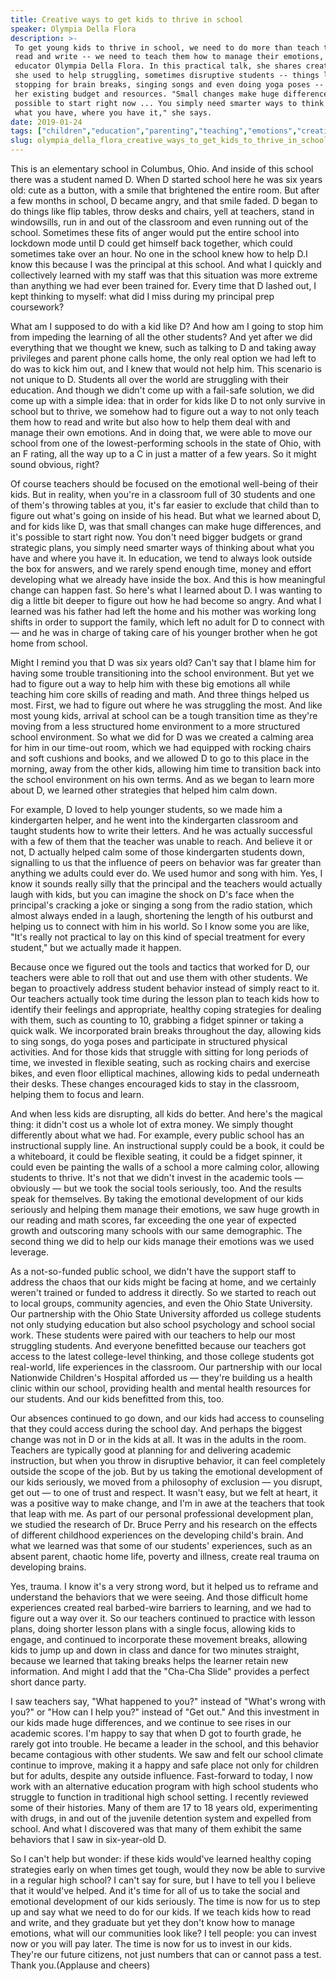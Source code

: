 ```yaml
---
title: Creative ways to get kids to thrive in school
speaker: Olympia Della Flora
description: >-
 To get young kids to thrive in school, we need to do more than teach them how to
 read and write -- we need to teach them how to manage their emotions, says
 educator Olympia Della Flora. In this practical talk, she shares creative tactics
 she used to help struggling, sometimes disruptive students -- things like
 stopping for brain breaks, singing songs and even doing yoga poses -- all with
 her existing budget and resources. "Small changes make huge differences, and it's
 possible to start right now ... You simply need smarter ways to think about using
 what you have, where you have it," she says.
date: 2019-01-24
tags: ["children","education","parenting","teaching","emotions","creativity"]
slug: olympia_della_flora_creative_ways_to_get_kids_to_thrive_in_school
---
```


This is an elementary school in Columbus, Ohio. And inside of this school there was a
student named D. When D started school here he was six years old: cute as a button, with a
smile that brightened the entire room. But after a few months in school, D became angry,
and that smile faded. D began to do things like flip tables, throw desks and chairs, yell
at teachers, stand in windowsills, run in and out of the classroom and even running out of
the school. Sometimes these fits of anger would put the entire school into lockdown mode
until D could get himself back together, which could sometimes take over an hour. No one
in the school knew how to help D.I know this because I was the principal at this school.
And what I quickly and collectively learned with my staff was that this situation was more
extreme than anything we had ever been trained for. Every time that D lashed out, I kept
thinking to myself: what did I miss during my principal prep coursework?

What am I supposed to do with a kid like D? And how am I going to stop him from impeding
the learning of all the other students? And yet after we did everything that we thought we
knew, such as talking to D and taking away privileges and parent phone calls home, the
only real option we had left to do was to kick him out, and I knew that would not help
him. This scenario is not unique to D. Students all over the world are struggling with
their education. And though we didn't come up with a fail-safe solution, we did come up
with a simple idea: that in order for kids like D to not only survive in school but to
thrive, we somehow had to figure out a way to not only teach them how to read and write
but also how to help them deal with and manage their own emotions. And in doing that, we
were able to move our school from one of the lowest-performing schools in the state of
Ohio, with an F rating, all the way up to a C in just a matter of a few years. So it might
sound obvious, right?

Of course teachers should be focused on the emotional well-being of their kids. But in
reality, when you're in a classroom full of 30 students and one of them's throwing tables
at you, it's far easier to exclude that child than to figure out what's going on inside of
his head. But what we learned about D, and for kids like D, was that small changes can
make huge differences, and it's possible to start right now. You don't need bigger budgets
or grand strategic plans, you simply need smarter ways of thinking about what you have and
where you have it. In education, we tend to always look outside the box for answers, and
we rarely spend enough time, money and effort developing what we already have inside the
box. And this is how meaningful change can happen fast. So here's what I learned about D. I
was wanting to dig a little bit deeper to figure out how he had become so angry. And what
I learned was his father had left the home and his mother was working long shifts in order
to support the family, which left no adult for D to connect with — and he was in charge of
taking care of his younger brother when he got home from school.

Might I remind you that D was six years old? Can't say that I blame him for having some
trouble transitioning into the school environment. But yet we had to figure out a way to
help him with these big emotions all while teaching him core skills of reading and math.
And three things helped us most. First, we had to figure out where he was struggling the
most. And like most young kids, arrival at school can be a tough transition time as
they're moving from a less structured home environment to a more structured school
environment. So what we did for D was we created a calming area for him in our time-out
room, which we had equipped with rocking chairs and soft cushions and books, and we
allowed D to go to this place in the morning, away from the other kids, allowing him time
to transition back into the school environment on his own terms. And as we began to learn
more about D, we learned other strategies that helped him calm down.

For example, D loved to help younger students, so we made him a kindergarten helper, and
he went into the kindergarten classroom and taught students how to write their letters.
And he was actually successful with a few of them that the teacher was unable to reach.
And believe it or not, D actually helped calm some of those kindergarten students down,
signalling to us that the influence of peers on behavior was far greater than anything we
adults could ever do. We used humor and song with him. Yes, I know it sounds really silly
that the principal and the teachers would actually laugh with kids, but you can imagine
the shock on D's face when the principal's cracking a joke or singing a song from the
radio station, which almost always ended in a laugh, shortening the length of his outburst
and helping us to connect with him in his world. So I know some you are like, "It's really
not practical to lay on this kind of special treatment for every student," but we actually
made it happen.

Because once we figured out the tools and tactics that worked for D, our teachers were
able to roll that out and use them with other students. We began to proactively address
student behavior instead of simply react to it. Our teachers actually took time during the
lesson plan to teach kids how to identify their feelings and appropriate, healthy coping
strategies for dealing with them, such as counting to 10, grabbing a fidget spinner or
taking a quick walk. We incorporated brain breaks throughout the day, allowing kids to
sing songs, do yoga poses and participate in structured physical activities. And for those
kids that struggle with sitting for long periods of time, we invested in flexible seating,
such as rocking chairs and exercise bikes, and even floor elliptical machines, allowing
kids to pedal underneath their desks. These changes encouraged kids to stay in the
classroom, helping them to focus and learn.

And when less kids are disrupting, all kids do better. And here's the magical thing: it
didn't cost us a whole lot of extra money. We simply thought differently about what we
had. For example, every public school has an instructional supply line. An instructional
supply could be a book, it could be a whiteboard, it could be flexible seating, it could
be a fidget spinner, it could even be painting the walls of a school a more calming color,
allowing students to thrive. It's not that we didn't invest in the academic tools —
obviously — but we took the social tools seriously, too. And the results speak for
themselves. By taking the emotional development of our kids seriously and helping them
manage their emotions, we saw huge growth in our reading and math scores, far exceeding
the one year of expected growth and outscoring many schools with our same demographic. The
second thing we did to help our kids manage their emotions was we used
leverage.

As a not-so-funded public school, we didn't have the support staff to address the chaos
that our kids might be facing at home, and we certainly weren't trained or funded to
address it directly. So we started to reach out to local groups, community agencies, and
even the Ohio State University. Our partnership with the Ohio State University afforded us
college students not only studying education but also school psychology and school social
work. These students were paired with our teachers to help our most struggling students.
And everyone benefitted because our teachers got access to the latest college-level
thinking, and those college students got real-world, life experiences in the classroom.
Our partnership with our local Nationwide Children's Hospital afforded us — they're
building us a health clinic within our school, providing health and mental health
resources for our students. And our kids benefitted from this, too.

Our absences continued to go down, and our kids had access to counseling that they could
access during the school day. And perhaps the biggest change was not in D or in the kids at
all. It was in the adults in the room. Teachers are typically good at planning for and
delivering academic instruction, but when you throw in disruptive behavior, it can feel
completely outside the scope of the job. But by us taking the emotional development of our
kids seriously, we moved from a philosophy of exclusion — you disrupt, get out — to one of
trust and respect. It wasn't easy, but we felt at heart, it was a positive way to make
change, and I'm in awe at the teachers that took that leap with me. As part of our personal
professional development plan, we studied the research of Dr. Bruce Perry and his research
on the effects of different childhood experiences on the developing child's brain. And
what we learned was that some of our students' experiences, such as an absent parent,
chaotic home life, poverty and illness, create real trauma on developing
brains.

Yes, trauma. I know it's a very strong word, but it helped us to reframe and understand
the behaviors that we were seeing. And those difficult home experiences created real
barbed-wire barriers to learning, and we had to figure out a way over it. So our teachers
continued to practice with lesson plans, doing shorter lesson plans with a single focus,
allowing kids to engage, and continued to incorporate these movement breaks, allowing kids
to jump up and down in class and dance for two minutes straight, because we learned that
taking breaks helps the learner retain new information. And might I add that the "Cha-Cha
Slide" provides a perfect short dance party.

I saw teachers say, "What happened to you?" instead of "What's wrong with you?" or "How
can I help you?" instead of "Get out." And this investment in our kids made huge
differences, and we continue to see rises in our academic scores. I'm happy to say that
when D got to fourth grade, he rarely got into trouble. He became a leader in the school,
and this behavior became contagious with other students. We saw and felt our school
climate continue to improve, making it a happy and safe place not only for children but
for adults, despite any outside influence. Fast-forward to today, I now work with an
alternative education program with high school students who struggle to function in
traditional high school setting. I recently reviewed some of their histories. Many of them
are 17 to 18 years old, experimenting with drugs, in and out of the juvenile detention
system and expelled from school. And what I discovered was that many of them exhibit the
same behaviors that I saw in six-year-old D.

So I can't help but wonder: if these kids would've learned healthy coping strategies early
on when times get tough, would they now be able to survive in a regular high school? I
can't say for sure, but I have to tell you I believe that it would've helped. And it's time
for all of us to take the social and emotional development of our kids seriously. The time
is now for us to step up and say what we need to do for our kids. If we teach kids how to
read and write, and they graduate but yet they don't know how to manage emotions, what
will our communities look like? I tell people: you can invest now or you will pay later.
The time is now for us to invest in our kids. They're our future citizens, not just
numbers that can or cannot pass a test. Thank you.(Applause and cheers)

<!--
ad_duration=3.33
comment_count=44
event="TED Salon: Education Everywhere"
external_start_time=0
has_talk_citation=0
intro_duration=11.82
is_subtitle_required="False"
is_talk_featured="True"
language="en"
language_swap="False"
native_language="en"
number_of_related_talks=6
number_of_speakers=1
number_of_subtitled_videos=23
number_of_tags=6
number_of_talk_download_languages=23
number_of_talk_more_resources=0
number_of_talk_recommendations=1
number_of_talks_take_actions=0
post_ad_duration=0.83
published_timestamp="2019-03-21 14:45:38"
recording_date="2019-01-24"
speaker_description="Educator"
speaker_is_published=1
speaker_name="Olympia Della Flora"
talk_more_resources=[]
talk_name="Creative ways to get kids to thrive in school"
talk_recommendations_blurb="More resources curated by Olympia Della Flora"
talks_tags=["children","education","parenting","teaching","emotions","creativity"]
talks_take_action=[]
url_audio="https://download.ted.com/talks/OlympiaDellaFlora_2019S.mp3?apikey=acme-roadrunner"
url_photo_speaker="https://pe.tedcdn.com/images/ted/5f7ccd3fbf9cabed5f4d821cadcdbe9dba4f10e4_254x191.jpg"
url_photo_talk="https://s3.amazonaws.com/talkstar-photos/uploads/4e1a78c6-826f-4581-aa74-eea1fda6b6e8/OlympiaDellaFlora_2019S-embed.jpg"
url_webpage="https://www.ted.com/talks/olympia_della_flora_creative_ways_to_get_kids_to_thrive_in_school"
video_type_name="TED Stage Talk"
-->